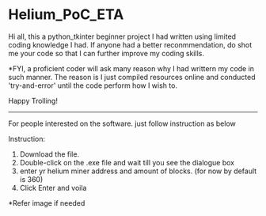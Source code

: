 # Helium_PoC_ETA

Hi all, this a python_tkinter beginner project I had written using limited coding knowledge I had. If anyone had a better reconmmendation, do shot me your code so that I can further improve my coding skills.

*FYI, a proficient coder will ask many reason why I had writtern my code in such manner. The reason is I just compiled resources online and conducted 'try-and-error' until the code perform how I wish to.

Happy Trolling!
___________________________________________________________________________________________________________________________________________________________________
For people interested on the software. just follow instruction as below

Instruction:
1) Download the file. 
2) Double-click on the .exe file and wait till you see the dialogue box
3) enter yr helium miner address and amount of blocks. (for now by default is 360)
4) Click Enter and voila

*Refer image if needed
